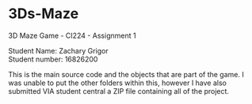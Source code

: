 # 3Ds-Maze
3D Maze Game - CI224 - Assignment 1</br>

Student Name: Zachary Grigor</br>
Student number: 16826200</br>

This is the main source code and the objects that are part of the game. I was unable to put the other folders within this, however I have also submitted VIA student central a ZIP file containing all of the project. 
